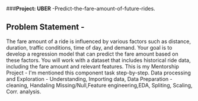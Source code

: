 ###**Project: UBER** -Predict-the-fare-amount-of-future-rides.
## Problem Statement -
The fare amount of a ride is influenced by various factors such as distance, duration, traffic conditions, time of day, and demand. Your goal is to develop a regression model that can predict the fare amount based on these factors. You will work with a dataset that includes historical ride data, including the fare amount and relevant features.
This is my Mentorship Project - I'm mentioned this component task step-by-step.
Data processing and Exploration - Understanding, Importing data, Data Preparation - cleaning, Handaling Missing/Null,Feature engineering,EDA, Spliting, Scaling, Corr. analysis.
